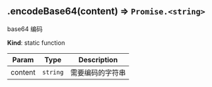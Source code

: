 <a name="module_miot/host/crypto.encodeBase64"></a>

## .encodeBase64(content) ⇒ <code>Promise.&lt;string&gt;</code>
base64 编码

**Kind**: static function  

| Param | Type | Description |
| --- | --- | --- |
| content | <code>string</code> | 需要编码的字符串 |

